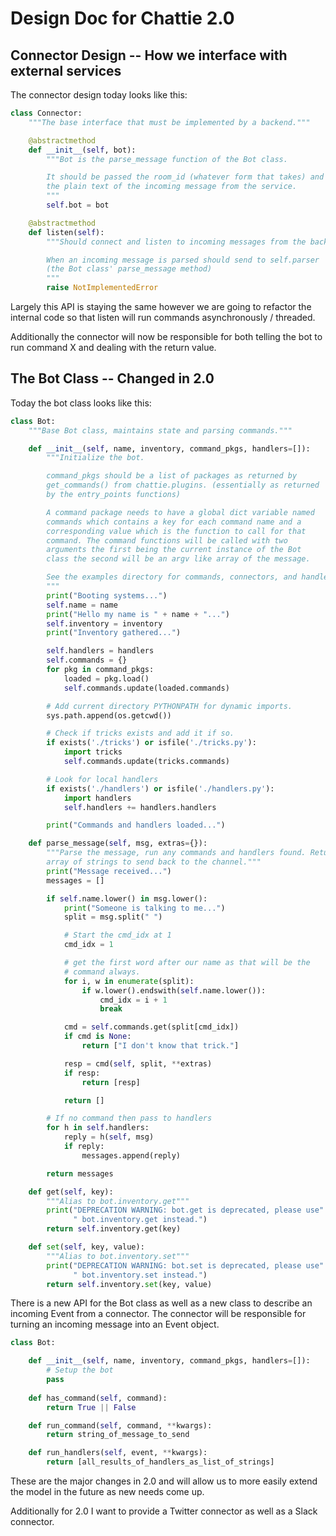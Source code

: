 # Design Doc for Chattie 2.0

## Connector Design -- How we interface with external services

The connector design today looks like this:

```python
class Connector:
    """The base interface that must be implemented by a backend."""

    @abstractmethod
    def __init__(self, bot):
        """Bot is the parse_message function of the Bot class.

        It should be passed the room_id (whatever form that takes) and
        the plain text of the incoming message from the service.
        """
        self.bot = bot

    @abstractmethod
    def listen(self):
        """Should connect and listen to incoming messages from the backend.

        When an incoming message is parsed should send to self.parser
        (the Bot class' parse_message method)
        """
        raise NotImplementedError
```

Largely this API is staying the same however we are going to refactor the
internal code so that listen will run commands asynchronously / threaded.

Additionally the connector will now be responsible for both telling the bot to run command X and dealing with the return value.

## The Bot Class -- Changed in 2.0

Today the bot class looks like this:

```python
class Bot:
    """Base Bot class, maintains state and parsing commands."""

    def __init__(self, name, inventory, command_pkgs, handlers=[]):
        """Initialize the bot.

        command_pkgs should be a list of packages as returned by
        get_commands() from chattie.plugins. (essentially as returned
        by the entry_points functions)

        A command package needs to have a global dict variable named
        commands which contains a key for each command name and a
        corresponding value which is the function to call for that
        command. The command functions will be called with two
        arguments the first being the current instance of the Bot
        class the second will be an argv like array of the message.

        See the examples directory for commands, connectors, and handlers
        """
        print("Booting systems...")
        self.name = name
        print("Hello my name is " + name + "...")
        self.inventory = inventory
        print("Inventory gathered...")

        self.handlers = handlers
        self.commands = {}
        for pkg in command_pkgs:
            loaded = pkg.load()
            self.commands.update(loaded.commands)

        # Add current directory PYTHONPATH for dynamic imports.
        sys.path.append(os.getcwd())

        # Check if tricks exists and add it if so.
        if exists('./tricks') or isfile('./tricks.py'):
            import tricks
            self.commands.update(tricks.commands)

        # Look for local handlers
        if exists('./handlers') or isfile('./handlers.py'):
            import handlers
            self.handlers += handlers.handlers

        print("Commands and handlers loaded...")

    def parse_message(self, msg, extras={}):
        """Parse the message, run any commands and handlers found. Returns an
        array of strings to send back to the channel."""
        print("Message received...")
        messages = []

        if self.name.lower() in msg.lower():
            print("Someone is talking to me...")
            split = msg.split(" ")

            # Start the cmd_idx at 1
            cmd_idx = 1

            # get the first word after our name as that will be the
            # command always.
            for i, w in enumerate(split):
                if w.lower().endswith(self.name.lower()):
                    cmd_idx = i + 1
                    break

            cmd = self.commands.get(split[cmd_idx])
            if cmd is None:
                return ["I don't know that trick."]

            resp = cmd(self, split, **extras)
            if resp:
                return [resp]

            return []

        # If no command then pass to handlers
        for h in self.handlers:
            reply = h(self, msg)
            if reply:
                messages.append(reply)

        return messages

    def get(self, key):
        """Alias to bot.inventory.get"""
        print("DEPRECATION WARNING: bot.get is deprecated, please use"
              " bot.inventory.get instead.")
        return self.inventory.get(key)

    def set(self, key, value):
        """Alias to bot.inventory.set"""
        print("DEPRECATION WARNING: bot.set is deprecated, please use"
              " bot.inventory.set instead.")
        return self.inventory.set(key, value)
```

There is a new API for the Bot class as well as a new class to describe an incoming Event from a connector. The connector will be responsible for turning an incoming message into an Event object.

```python
class Bot:

    def __init__(self, name, inventory, command_pkgs, handlers=[]):
        # Setup the bot
        pass
    
    def has_command(self, command):
        return True || False

    def run_command(self, command, **kwargs):
        return string_of_message_to_send

    def run_handlers(self, event, **kwargs):
        return [all_results_of_handlers_as_list_of_strings]
```

These are the major changes in 2.0 and will allow us to more easily extend
the model in the future as new needs come up.

Additionally for 2.0 I want to provide a Twitter connector as well as a Slack connector.